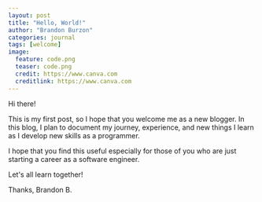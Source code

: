 ```yaml
---
layout: post
title: "Hello, World!"
author: "Brandon Burzon"
categories: journal
tags: [welcome]
image:
  feature: code.png
  teaser: code.png
  credit: https://www.canva.com
  creditlink: https://www.canva.com
---
```


Hi there!


This is my first post, so I hope that you welcome me as a new blogger. 
In this blog, I plan to document my journey, experience, and new things
I learn as I develop new skills as a programmer. 


I hope that you find this useful especially for those of you who are
just starting a career as a software engineer. 


Let's all learn together!


Thanks,
Brandon B.
